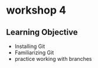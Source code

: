 # workshop 4

## Learning Objective
- Installing Git
- Familiarizing Git
- practice working with branches
